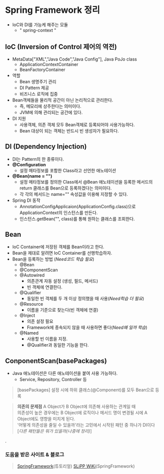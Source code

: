 # Spring Framework 정리
- IoC와 DI를 가능케 해주는 모듈
	- " spring-context "

## IoC (Inversion of Control 제어의 역전)
- MetaData["XML","Java Code","Java Config"], Java PoJo class
	- ApplicationContextContainer
	- BeanFactoryContainer
- 역할
	- Bean 생명주기 관리
	- DI Pattern 제공
	- 비즈니스 로직에 집중
- Bean객체들을 물리적 공간이 아닌 논리적으로 관리한다.
	- 즉, 메모리에 상주한다는 의미이다.
	- JVM에 의해 관리되는 공간에 있다.
- DI 지원
	- 사용객체, 의존 객체 모두 Bean객체로 등록되어야 사용가능하다.
	- Bean 대상이 되는 객체는 반드시 빈 생성자가 필요하다.

## DI (Dependency Injection)
- DI는 Pattern의 한 종류이다.
- **@Configuration**
	- 설정 메타정보를 포함한 Class라고 선언한 애노테이션
- **@Bean(name = "")**
	- 설정 메타정보를 정의한 Class에서 @Bean 애노테이션을 등록한 메서드의 return 클래스를 Bean으로 등록하겠다는 의미이다.
	- 각 각의 메서드는 name="" 속성값을 이용해 지정할 수 있다.
- Spring DI 동작
	- AnnotationConfigApplicaion(ApplicationConfig.class)으로 ApplicationContext의 인스턴스를 만든다.
	- 인스턴스.getBean("", class)를 통해 원하는 클래스를 조회한다.

## Bean
- IoC Container에 저장된 객체를 Bean이라고 한다.
- Bean을 제대로 알려면 IoC Container를 선행학습하자.
- Bean을 등록하는 방법 (*Need코드 학습 필요*)
	- @Bean
	- @ComponentScan
	- @Autowired
		- 의존관계 자동 설정 (생성, 필드, 메서드)
		- 빈 객체에 연결한다.
	- @Qualifier
		- 동일한 빈 객체를 두 개 이상 정의했을 때 사용(*Need학습 더 필요*)
	- @Resource
		- 이름을 기준으로 찾는다(빈 객체에 연결)
	- @Inject
		- 의존 설정 필요
		- Framework에 종속되지 않을 때 사용하면 좋다(*Need왜 일까 학습*)
	- @Named
		- 사용할 빈 이름을 지정.
		- @Qualifier과 동일한 기능을 한다.

## ConponentScan(basePackages)
- Java 애노테이션은 다른 애노테이션을 붙여 사용 가능하다.
	- Service, Repository, Controller 등
> [basePackages]
>  설정 시에 하위 클래스(@Component)를 모두 Bean으로 등록

> **의존의 문제점**
> A Object가 B Object에 의존해 사용하는 관계일 때\
> 의존성이 높은 경우에는 B Object에 로직이나 메서드 명이 변경될 시에 A Object에도 영향을 미치게 된다.\
> '어떻게 의존성을 줄일 수 있을까'라는 고민에서 시작된 패턴 중 하나가 DI이다 [*다른 패턴들은 뭐가 있을까(나중에 정리)*]

.


### 도움을 받은 사이트 & 블로그
> [SpringFramework](https://www.tutorialspoint.com/)(튜토리얼)
> [SLiPP WiKi](https://www.slipp.net/wiki/pages/viewpage.action?pageId=25527606)(SpringFramework)